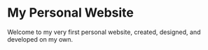 # My Personal Website

Welcome to my very first personal website, created, designed, and developed on my own.